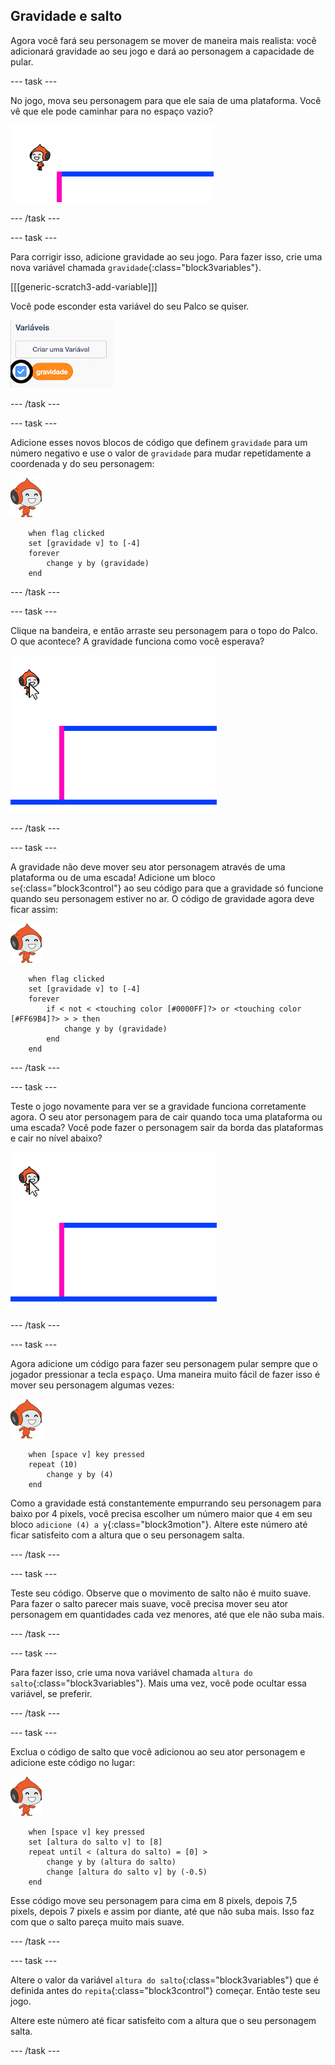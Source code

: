 ## Gravidade e salto

Agora você fará seu personagem se mover de maneira mais realista: você adicionará gravidade ao seu jogo e dará ao personagem a capacidade de pular.

--- task ---

No jogo, mova seu personagem para que ele saia de uma plataforma. Você vê que ele pode caminhar para no espaço vazio?

![captura de tela](images/dodge-no-gravity.png)

--- /task ---

--- task ---

Para corrigir isso, adicione gravidade ao seu jogo. Para fazer isso, crie uma nova variável chamada `gravidade`{:class="block3variables"}.

[[[generic-scratch3-add-variable]]]

Você pode esconder esta variável do seu Palco se quiser.

![captura de tela](images/dodge-gravity-annotated.png)

--- /task ---

--- task ---

Adicione esses novos blocos de código que definem `gravidade` para um número negativo e use o valor de `gravidade` para mudar repetidamente a coordenada y do seu personagem:

![ator pico walking](images/pico_walking_sprite.png)

```blocks3
    when flag clicked
	set [gravidade v] to [-4]
	forever
		change y by (gravidade)
	end
```

--- /task ---

--- task ---

Clique na bandeira, e então arraste seu personagem para o topo do Palco. O que acontece? A gravidade funciona como você esperava?

![captura de tela](images/dodge-gravity-drag.png)

--- /task ---

--- task ---

A gravidade não deve mover seu ator personagem através de uma plataforma ou de uma escada! Adicione um bloco `se`{:class="block3control"} ao seu código para que a gravidade só funcione quando seu personagem estiver no ar. O código de gravidade agora deve ficar assim:

![ator pico walking](images/pico_walking_sprite.png)

```blocks3
    when flag clicked
	set [gravidade v] to [-4]
	forever
		if < not < <touching color [#0000FF]?> or <touching color [#FF69B4]?> > > then
			change y by (gravidade)
		end
	end
```

--- /task ---

--- task ---

Teste o jogo novamente para ver se a gravidade funciona corretamente agora. O seu ator personagem para de cair quando toca uma plataforma ou uma escada? Você pode fazer o personagem sair da borda das plataformas e cair no nível abaixo?

![captura de tela](images/dodge-gravity-drag.png)

--- /task ---

--- task ---

Agora adicione um código para fazer seu personagem pular sempre que o jogador pressionar a tecla <kbd>espaço</kbd>. Uma maneira muito fácil de fazer isso é mover seu personagem algumas vezes:

![ator pico walking](images/pico_walking_sprite.png)

```blocks3
    when [space v] key pressed
	repeat (10)
		change y by (4)
	end
```

Como a gravidade está constantemente empurrando seu personagem para baixo por 4 pixels, você precisa escolher um número maior que `4` em seu bloco `adicione (4) a y`{:class="block3motion"}. Altere este número até ficar satisfeito com a altura que o seu personagem salta.

--- /task ---

--- task ---

Teste seu código. Observe que o movimento de salto não é muito suave. Para fazer o salto parecer mais suave, você precisa mover seu ator personagem em quantidades cada vez menores, até que ele não suba mais.

--- /task ---

--- task ---

Para fazer isso, crie uma nova variável chamada `altura do salto`{:class="block3variables"}. Mais uma vez, você pode ocultar essa variável, se preferir.

--- /task ---

--- task ---

Exclua o código de salto que você adicionou ao seu ator personagem e adicione este código no lugar:

![ator pico walking](images/pico_walking_sprite.png)

```blocks3
    when [space v] key pressed
	set [altura do salto v] to [8]
	repeat until < (altura do salto) = [0] >
		change y by (altura do salto)
		change [altura do salto v] by (-0.5)
	end
```

Esse código move seu personagem para cima em 8 pixels, depois 7,5 pixels, depois 7 pixels e assim por diante, até que não suba mais. Isso faz com que o salto pareça muito mais suave.

--- /task ---

--- task ---

Altere o valor da variável `altura do salto`{:class="block3variables"} que é definida antes do `repita`{:class="block3control"} começar. Então teste seu jogo.

Altere este número até ficar satisfeito com a altura que o seu personagem salta.

--- /task ---